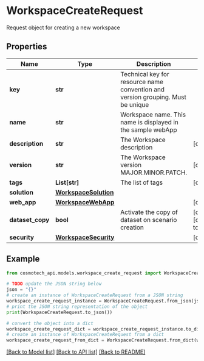 # WorkspaceCreateRequest

Request object for creating a new workspace

## Properties

Name | Type | Description | Notes
------------ | ------------- | ------------- | -------------
**key** | **str** | Technical key for resource name convention and version grouping. Must be unique | 
**name** | **str** | Workspace name. This name is displayed in the sample webApp | 
**description** | **str** | The Workspace description | [optional] 
**version** | **str** | The Workspace version MAJOR.MINOR.PATCH. | [optional] 
**tags** | **List[str]** | The list of tags | [optional] 
**solution** | [**WorkspaceSolution**](WorkspaceSolution.md) |  | 
**web_app** | [**WorkspaceWebApp**](WorkspaceWebApp.md) |  | [optional] 
**dataset_copy** | **bool** | Activate the copy of dataset on scenario creation | [optional] [default to True]
**security** | [**WorkspaceSecurity**](WorkspaceSecurity.md) |  | [optional] 

## Example

```python
from cosmotech_api.models.workspace_create_request import WorkspaceCreateRequest

# TODO update the JSON string below
json = "{}"
# create an instance of WorkspaceCreateRequest from a JSON string
workspace_create_request_instance = WorkspaceCreateRequest.from_json(json)
# print the JSON string representation of the object
print(WorkspaceCreateRequest.to_json())

# convert the object into a dict
workspace_create_request_dict = workspace_create_request_instance.to_dict()
# create an instance of WorkspaceCreateRequest from a dict
workspace_create_request_from_dict = WorkspaceCreateRequest.from_dict(workspace_create_request_dict)
```
[[Back to Model list]](../README.md#documentation-for-models) [[Back to API list]](../README.md#documentation-for-api-endpoints) [[Back to README]](../README.md)



